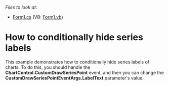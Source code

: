 <!-- default file list -->
*Files to look at*:

* [Form1.cs](./CS/Form1.cs) (VB: [Form1.vb](./VB/Form1.vb))
<!-- default file list end -->
# How to conditionally hide series labels


<p>This example demonstrates how to conditionally hide series labels of charts. To do this, you should handle the <strong>ChartControl.CustomDrawSeriesPoint</strong> event, and then you can change the <strong>CustomDrawSeriesPointEventArgs.LabelText</strong> parameter's value.</p>

<br/>


